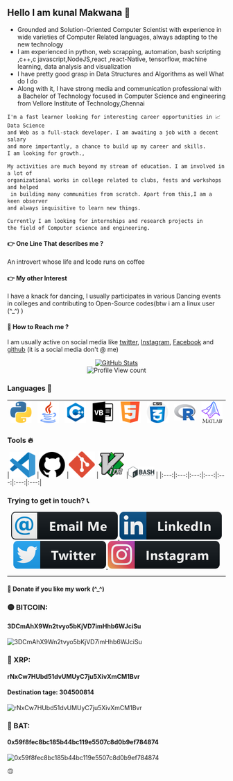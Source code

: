 ## Hello I am kunal Makwana 👋
- Grounded and Solution-Oriented Computer Scientist with experience in wide
varieties of Computer Related languages, always adapting to the new technology 
- I am experienced in python, web scrapping, automation, bash scripting ,c++,c
javascript,NodeJS,react ,react-Native, tensorflow, machine learning,
data analysis and visualization
- I have pretty good grasp in Data Structures and Algorithms as well
What do I do
- Along with it, I have strong media and communication professional with a 
Bachelor of Technology focused in Computer Science and engineering from
Vellore Institute of Technology,Chennai
    
```
I'm a fast learner looking for interesting career opportunities in 📈 Data Science  
and Web as a full-stack developer. I am awaiting a job with a decent salary 
and more importantly, a chance to build up my career and skills. 
I am looking for growth.,
 ```

```
My activities are much beyond my stream of education. I am involved in a lot of 
organizational works in college related to clubs, fests and workshops and helped
 in building many communities from scratch. Apart from this,I am a keen observer 
and always inquisitive to learn new things. 
```
``` 
Currently I am looking for internships and research projects in 
the field of Computer science and engineering.
```
#### 👉 One Line That describes me ?
An introvert whose life and lcode runs on coffee

#### 👉 My other Interest
I have a knack for dancing, I usually participates in various Dancing events in colleges
and contributing to Open-Source codes(btw i am a linux user (^_^) )

#### 👀 How to Reach me ?
I am usually active on social media like [twitter](https://twitter.com/KunalMakwana19), [Instagram](https://www.instagram.com/daily.coders/), [Facebook](https://www.facebook.com/kunalmak.2688)
and [github](https://github.com/kunal266)
(it is a social media don't @ me) 


<p align="center">
  <a href="https://sourcerer.io/kunal266">
    <img alt = "GitHub Stats" src = "https://github-readme-stats.vercel.app/api?username=kunal266&show_icons=true&theme=light">
  </a>
  <br>
  <img alt="Profile View count" src="https://komarev.com/ghpvc/?username=kunal266&style=flat-square&color=brightgreen" />
</p>


### Languages 🚀

|<img src="https://raw.githubusercontent.com/SVijayB/SVijayB/master/assets/SVG/Languages/python.svg" width=60> | <img src="https://raw.githubusercontent.com/SVijayB/SVijayB/master/assets/SVG/Languages/java.svg" width=60>|  <img src="https://raw.githubusercontent.com/SVijayB/SVijayB/master/assets/SVG/Languages/c++.svg" width=60> | <img src="https://raw.githubusercontent.com/SVijayB/SVijayB/master/assets/SVG/Languages/visual-basic.svg" width=60> |<img src="https://raw.githubusercontent.com/SVijayB/SVijayB/master/assets/SVG/Languages/html5.svg" width=60> |<img src="https://raw.githubusercontent.com/SVijayB/SVijayB/master/assets/SVG/Languages/css.svg" width=60> |<img src="https://raw.githubusercontent.com/SVijayB/SVijayB/master/assets/SVG/Languages/r.svg" width=60> |<img src="https://raw.githubusercontent.com/SVijayB/SVijayB/master/assets/SVG/Languages/matlab.svg" width=60> |
|:---:|:---:|:---:|:---:|:---:|:---:|:---:|:---:|

### Tools 🔥
|<img src="https://raw.githubusercontent.com/SVijayB/SVijayB/master/assets/SVG/Tools/Vscode.svg" width=60> |<img src="https://raw.githubusercontent.com/SVijayB/SVijayB/master/assets/SVG/Tools/github.svg" width=60> |<img src="https://raw.githubusercontent.com/SVijayB/SVijayB/master/assets/SVG/Tools/git.svg" width=60> |<img src="https://raw.githubusercontent.com/SVijayB/SVijayB/master/assets/SVG/Tools/vim.svg" width=60> |<img src="https://raw.githubusercontent.com/SVijayB/SVijayB/master/assets/SVG/Tools/bash.svg" width=60> |
|:---:|:---:|:---:|:---:|:---:|:---:|:---:|

### Trying to get in touch? 📞

<p align="center">
  <a href="mailto:kunalm039@gmail.com" rel="noopener noreferrer" target="_blank">
    <img alt="Gmail" src="https://raw.githubusercontent.com/SVijayB/SVijayB/master/assets/SVG/Contact/email.svg" style="vertical-align:top margin:6px 4px"/>
  </a>

  <a href="https://bit.ly/3iA5dNt" rel="noopener noreferrer" target="__blank">
    <img alt="Linkedin" src="https://raw.githubusercontent.com/SVijayB/SVijayB/master/assets/SVG/Contact/linkedin.svg" style="vertical-align:top margin:6px 4px"/>
  </a>

  <a href="https://bit.ly/3x3YtN5" rel="noopener noreferrer" target="_blank">
    <img alt="Twitter" src="https://raw.githubusercontent.com/SVijayB/SVijayB/master/assets/SVG/Contact/twitter.svg" style="vertical-align:top margin:6px 4px"/>
  </a>

  <a href="https://bit.ly/3kScWJn" rel="noopener noreferrer" target="_blank">
    <img alt="Instagram" src="https://raw.githubusercontent.com/SVijayB/SVijayB/master/assets/SVG/Contact/instagram.svg" style="vertical-align:top margin:6px 4px"/>
  </a>
</p>

---

#### 🙏 Donate if you like my work (^_^)

### 🟡 BITCOIN:
#### 3DCmAhX9Wn2tvyo5bKjVD7imHhb6WJciSu
![3DCmAhX9Wn2tvyo5bKjVD7imHhb6WJciSu](https://github.com/kunal266/kunal266/blob/master/BITCOIN_DEPOSIT.png)

### 🔵 XRP:
#### rNxCw7HUbd51dvUMUyC7ju5XivXmCM1Bvr
#### Destination tage: 304500814
![rNxCw7HUbd51dvUMUyC7ju5XivXmCM1Bvr](https://github.com/kunal266/kunal266/blob/master/XRP_DEPOSIT.png)


### 🔴 BAT: 
#### 0x59f8fec8bc185b44bc119e5507c8d0b9ef784874
![0x59f8fec8bc185b44bc119e5507c8d0b9ef784874](https://github.com/kunal266/kunal266/blob/master/BAT_DEPOSIT.png)

🙃
